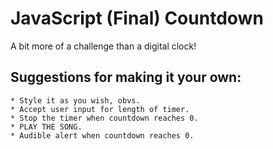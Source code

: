# JavaScript (Final) Countdown

A bit more of a challenge than a digital clock!

## Suggestions for making it your own:
```
* Style it as you wish, obvs.
* Accept user input for length of timer.
* Stop the timer when countdown reaches 0.
* PLAY THE SONG.
* Audible alert when countdown reaches 0.
```
